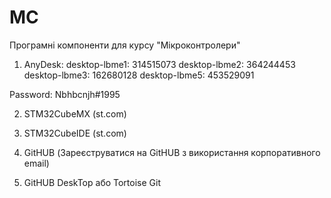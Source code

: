 # MC
Програмні компоненти для курсу "Мікроконтролери"
1. AnyDesk:
desktop-lbme1: 314515073 
desktop-lbme2: 364244453
desktop-lbme3: 162680128
desktop-lbme5: 453529091

Password: Nbhbcnjh#1995

2. STM32CubeMX (st.com)

3. STM32CubeIDE (st.com)

4. GitHUB (Зареєструватися на GitHUB з використання корпоративного email)

5. GitHUB DeskTop або Tortoise Git